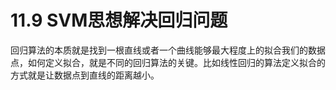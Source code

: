 # 11.9 SVM思想解决回归问题

回归算法的本质就是找到一根直线或者一个曲线能够最大程度上的拟合我们的数据点，如何定义拟合，就是不同的回归算法的关键。比如线性回归的算法定义拟合的方式就是让数据点到直线的距离越小。